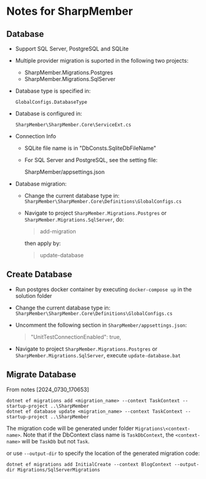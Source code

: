 # Notes for SharpMember

## Database

- Support SQL Server, PostgreSQL and SQLite

- Multiple provider migration is suported in the following two projects:
  - SharpMember.Migrations.Postgres
  - SharpMember.Migrations.SqlServer

- Database type is specified in:
  
  `GlobalConfigs.DatabaseType`

- Database is configured in:
  
  `SharpMember\SharpMember.Core\ServiceExt.cs`

- Connection Info
  - SQLite file name is in "DbConsts.SqliteDbFileName"
  - For SQL Server and PostgreSQL, see the setting file:

    SharpMember/appsettings.json

- Database migration:
  - Change the current database type in:
    `SharpMember\SharpMember.Core\Definitions\GlobalConfigs.cs`

  - Navigate to project `SharpMember.Migrations.Postgres` or
    `SharpMember.Migrations.SqlServer`, do:

    > add-migration <migration-name>

    then apply by:

    > update-database <migration-name>

## Create Database

- Run postgres docker container by executing `docker-compose up` in the solution folder
 
- Change the current database type in:
  `SharpMember\SharpMember.Core\Definitions\GlobalConfigs.cs`

- Uncomment the following section in `SharpMember/appsettings.json`:
  > "UnitTestConnectionEnabled": true,

- Navigate to project `SharpMember.Migrations.Postgres` or
  `SharpMember.Migrations.SqlServer`, execute `update-database.bat`

## Migrate Database

From notes [2024_0730_170653]

```
dotnet ef migrations add <migration_name> --context TaskContext --startup-project ..\SharpMember
dotnet ef database update <migration_name> --context TaskContext --startup-project ..\SharpMember
```

The migration code will be generated under folder `Migrations\<context-name>`.
Note that if the DbContext class name is `TaskDbContext`, the `<context-name>`
will be `TaskDb` but not `Task`.

or use `--output-dir` to specify the location of the generated migration code:

```
dotnet ef migrations add InitialCreate --context BlogContext --output-dir Migrations/SqlServerMigrations
```
